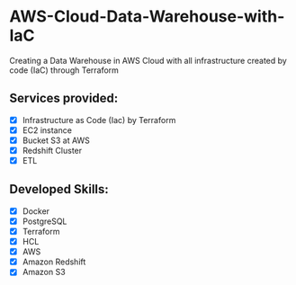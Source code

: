 # AWS-Cloud-Data-Warehouse-with-IaC
Creating a Data Warehouse in AWS Cloud with all infrastructure created by code (IaC) through Terraform

## Services provided:
- [x] Infrastructure as Code (Iac) by Terraform
- [x] EC2 instance
- [x] Bucket S3 at AWS
- [x] Redshift Cluster
- [x] ETL

## Developed Skills:
- [x] Docker
- [x] PostgreSQL
- [x] Terraform
- [x] HCL
- [x] AWS
- [x] Amazon Redshift
- [x] Amazon S3
